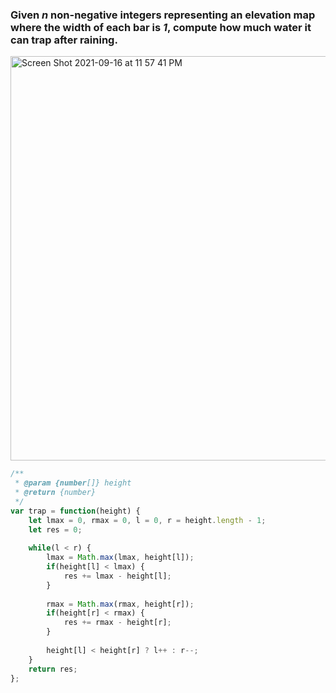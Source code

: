
### Given *n* non-negative integers representing an elevation map where the width of each bar is *1*, compute how much water it can trap after raining.

<img width="647" alt="Screen Shot 2021-09-16 at 11 57 41 PM" src="https://user-images.githubusercontent.com/37787994/133738506-de90c1a7-63c2-45bf-ac74-964809fe0111.png">


```Javascript
/**
 * @param {number[]} height
 * @return {number}
 */
var trap = function(height) {
    let lmax = 0, rmax = 0, l = 0, r = height.length - 1;
    let res = 0;
    
    while(l < r) {
        lmax = Math.max(lmax, height[l]);
        if(height[l] < lmax) {
            res += lmax - height[l];
        }
        
        rmax = Math.max(rmax, height[r]);
        if(height[r] < rmax) {
            res += rmax - height[r];
        }
        
        height[l] < height[r] ? l++ : r--;
    }
    return res;
};
```
